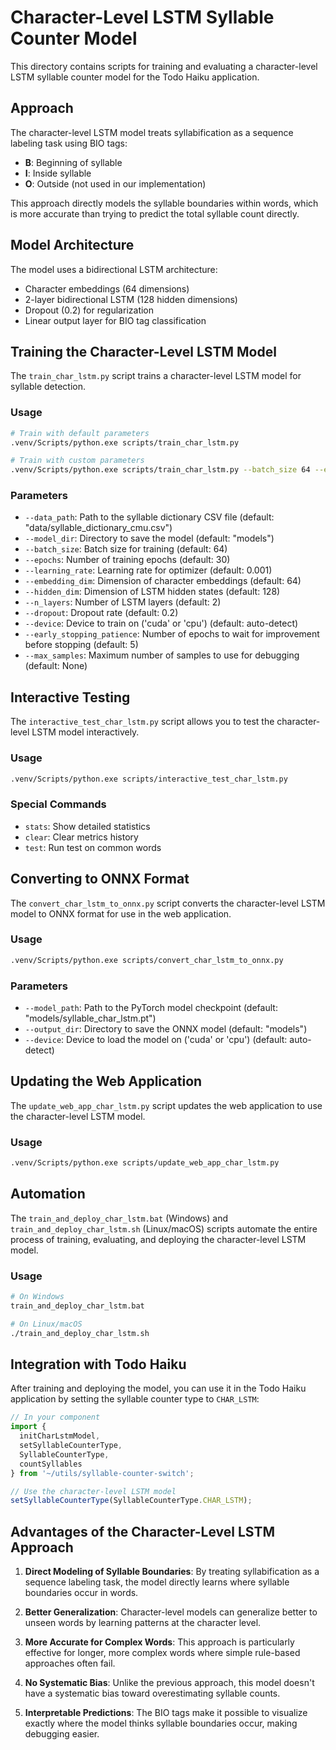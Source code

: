 # Character-Level LSTM Syllable Counter Model

This directory contains scripts for training and evaluating a character-level LSTM syllable counter model for the Todo Haiku application.

## Approach

The character-level LSTM model treats syllabification as a sequence labeling task using BIO tags:
- **B**: Beginning of syllable
- **I**: Inside syllable
- **O**: Outside (not used in our implementation)

This approach directly models the syllable boundaries within words, which is more accurate than trying to predict the total syllable count directly.

## Model Architecture

The model uses a bidirectional LSTM architecture:
- Character embeddings (64 dimensions)
- 2-layer bidirectional LSTM (128 hidden dimensions)
- Dropout (0.2) for regularization
- Linear output layer for BIO tag classification

## Training the Character-Level LSTM Model

The `train_char_lstm.py` script trains a character-level LSTM model for syllable detection.

### Usage

```bash
# Train with default parameters
.venv/Scripts/python.exe scripts/train_char_lstm.py

# Train with custom parameters
.venv/Scripts/python.exe scripts/train_char_lstm.py --batch_size 64 --epochs 30 --learning_rate 0.001 --embedding_dim 64 --hidden_dim 128 --n_layers 2 --dropout 0.2 --early_stopping_patience 5
```

### Parameters

- `--data_path`: Path to the syllable dictionary CSV file (default: "data/syllable_dictionary_cmu.csv")
- `--model_dir`: Directory to save the model (default: "models")
- `--batch_size`: Batch size for training (default: 64)
- `--epochs`: Number of training epochs (default: 30)
- `--learning_rate`: Learning rate for optimizer (default: 0.001)
- `--embedding_dim`: Dimension of character embeddings (default: 64)
- `--hidden_dim`: Dimension of LSTM hidden states (default: 128)
- `--n_layers`: Number of LSTM layers (default: 2)
- `--dropout`: Dropout rate (default: 0.2)
- `--device`: Device to train on ('cuda' or 'cpu') (default: auto-detect)
- `--early_stopping_patience`: Number of epochs to wait for improvement before stopping (default: 5)
- `--max_samples`: Maximum number of samples to use for debugging (default: None)

## Interactive Testing

The `interactive_test_char_lstm.py` script allows you to test the character-level LSTM model interactively.

### Usage

```bash
.venv/Scripts/python.exe scripts/interactive_test_char_lstm.py
```

### Special Commands

- `stats`: Show detailed statistics
- `clear`: Clear metrics history
- `test`: Run test on common words

## Converting to ONNX Format

The `convert_char_lstm_to_onnx.py` script converts the character-level LSTM model to ONNX format for use in the web application.

### Usage

```bash
.venv/Scripts/python.exe scripts/convert_char_lstm_to_onnx.py
```

### Parameters

- `--model_path`: Path to the PyTorch model checkpoint (default: "models/syllable_char_lstm.pt")
- `--output_dir`: Directory to save the ONNX model (default: "models")
- `--device`: Device to load the model on ('cuda' or 'cpu') (default: auto-detect)

## Updating the Web Application

The `update_web_app_char_lstm.py` script updates the web application to use the character-level LSTM model.

### Usage

```bash
.venv/Scripts/python.exe scripts/update_web_app_char_lstm.py
```

## Automation

The `train_and_deploy_char_lstm.bat` (Windows) and `train_and_deploy_char_lstm.sh` (Linux/macOS) scripts automate the entire process of training, evaluating, and deploying the character-level LSTM model.

### Usage

```bash
# On Windows
train_and_deploy_char_lstm.bat

# On Linux/macOS
./train_and_deploy_char_lstm.sh
```

## Integration with Todo Haiku

After training and deploying the model, you can use it in the Todo Haiku application by setting the syllable counter type to `CHAR_LSTM`:

```typescript
// In your component
import {
  initCharLstmModel,
  setSyllableCounterType,
  SyllableCounterType,
  countSyllables
} from '~/utils/syllable-counter-switch';

// Use the character-level LSTM model
setSyllableCounterType(SyllableCounterType.CHAR_LSTM);
```

## Advantages of the Character-Level LSTM Approach

1. **Direct Modeling of Syllable Boundaries**: By treating syllabification as a sequence labeling task, the model directly learns where syllable boundaries occur in words.

2. **Better Generalization**: Character-level models can generalize better to unseen words by learning patterns at the character level.

3. **More Accurate for Complex Words**: This approach is particularly effective for longer, more complex words where simple rule-based approaches often fail.

4. **No Systematic Bias**: Unlike the previous approach, this model doesn't have a systematic bias toward overestimating syllable counts.

5. **Interpretable Predictions**: The BIO tags make it possible to visualize exactly where the model thinks syllable boundaries occur, making debugging easier.
